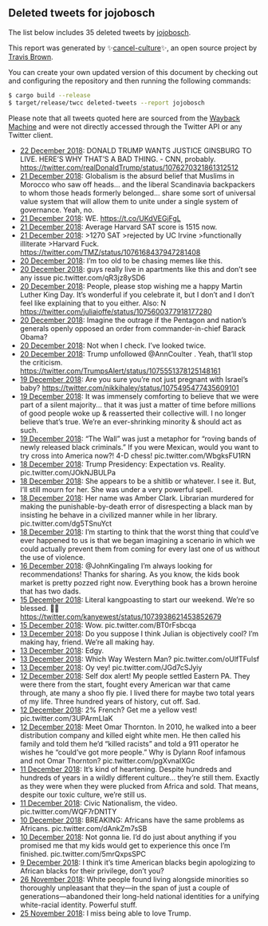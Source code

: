 ## Deleted tweets for jojobosch

The list below includes 35 deleted tweets by
[jojobosch](https://twitter.com/jojobosch).



This report was generated by ✨[cancel-culture](https://github.com/travisbrown/cancel-culture)✨,
an open source project by [Travis Brown](https://twitter.com/travisbrown).

You can create your own updated version of this document by checking out and configuring the
repository and then running the following commands:

```bash
$ cargo build --release
$ target/release/twcc deleted-tweets --report jojobosch
```

Please note that all tweets quoted here are sourced from the
[Wayback Machine](https://web.archive.org) and were not directly accessed through the Twitter API or
any Twitter client.

* [22 December 2018](https://web.archive.org/web/20181222045135/https://twitter.com/jojobosch/status/1076279344820088832): DONALD TRUMP WANTS JUSTICE GINSBURG TO LIVE. HERE’S WHY THAT’S A BAD THING. - CNN, probably. https://twitter.com/realDonaldTrump/status/1076270321861312512 <!--1076279344820088832-->
* [21 December 2018](https://web.archive.org/web/20181221212422/https://twitter.com/jojobosch/status/1076212595630268417): Globalism is the absurd belief that Muslims in Morocco who saw off heads... and the liberal Scandinavia backpackers to whom those heads formerly belonged... share some sort of universal value system that will allow them to unite under a single system of governance.   Yeah, no. <!--1076212595630268417-->
* [21 December 2018](https://web.archive.org/web/20181221182259/https://twitter.com/jojobosch/status/1076181252217204736): WE. https://t.co/UKdVEGjFgL <!--1076181252217204736-->
* [21 December 2018](https://web.archive.org/web/20181221182139/https://twitter.com/jojobosch/status/1076170108555407360): Average Harvard SAT score is 1515 now. <!--1076170441188917248-->
* [21 December 2018](https://web.archive.org/web/20181221182139/https://twitter.com/jojobosch/status/1076170108555407360): >1270 SAT >rejected by UC Irvine >functionally illiterate >Harvard  Fuck. https://twitter.com/TMZ/status/1076168437947281408 <!--1076170108555407360-->
* [20 December 2018](https://web.archive.org/web/20181220151911/https://twitter.com/jojobosch/status/1075762116055965697): I’m too old to be chasing memes like this. <!--1075763231828951042-->
* [20 December 2018](https://web.archive.org/web/20181220151911/https://twitter.com/jojobosch/status/1075762116055965697): guys really live in apartments like this and don’t see any issue pic.twitter.com/qR3jz8ySD6 <!--1075762116055965697-->
* [20 December 2018](https://web.archive.org/web/20181220151905/https://twitter.com/jojobosch/status/1075749028690825217): People, please stop wishing me a happy Martin Luther King Day. It’s wonderful if you celebrate it, but I don’t and I don’t feel like explaining that to you either.   Also: N https://twitter.com/juliaioffe/status/1075600377918177280 <!--1075749028690825217-->
* [20 December 2018](https://web.archive.org/web/20181220030127/https://twitter.com/jojobosch/status/1075577520504885248): Imagine the outrage if the Pentagon and nation’s generals openly opposed an order from commander-in-chief Barack Obama? <!--1075577520504885248-->
* [20 December 2018](https://web.archive.org/web/20181220194430/https://twitter.com/jojobosch/status/1075559645589180416): Not when I check. I’ve looked twice. <!--1075561721597710338-->
* [20 December 2018](https://web.archive.org/web/20181220194430/https://twitter.com/jojobosch/status/1075559645589180416): Trump unfollowed  @AnnCoulter . Yeah, that’ll stop the criticism. https://twitter.com/TrumpsAlert/status/1075551378125148161 <!--1075559645589180416-->
* [19 December 2018](https://web.archive.org/web/20181219220514/https://twitter.com/jojobosch/status/1075501311536324608): Are you sure you’re not just pregnant with Israel’s baby? https://twitter.com/nikkihaley/status/1075495477435609101 <!--1075501311536324608-->
* [19 December 2018](https://web.archive.org/web/20181219220554/https://twitter.com/jojobosch/status/1075433115626151939): It was immensely comforting to believe that we were part of a silent majority... that it was just a matter of time before millions of good people woke up & reasserted their collective will.   I no longer believe that’s true.  We’re an ever-shrinking minority & should act as such. <!--1075433115626151939-->
* [19 December 2018](https://web.archive.org/web/20181219105553/https://twitter.com/jojobosch/status/1075231844516401152): “The Wall” was just a metaphor for “roving bands of newly released black criminals.” If you were Mexican, would you want to try cross into America now?! 4-D chess! pic.twitter.com/WbgksFU1RN <!--1075231844516401152-->
* [18 December 2018](https://web.archive.org/web/20181219220437/https://twitter.com/jojobosch/status/1075142581493923840): Trump Presidency: Expectation vs. Reality. pic.twitter.com/JOkNJBULPa <!--1075142581493923840-->
* [18 December 2018](https://web.archive.org/web/20181219220607/https://twitter.com/jojobosch/status/1075055180733923328): She appears to be a shitlib or whatever. I see it. But, I’ll still mourn for her. She was under a very powerful spell. <!--1075058071049789442-->
* [18 December 2018](https://web.archive.org/web/20181219220607/https://twitter.com/jojobosch/status/1075055180733923328): Her name was Amber Clark. Librarian murdered for making the punishable-by-death error of disrespecting a black man by insisting he behave in a civilized manner while in her library. pic.twitter.com/dg5TSnuYct <!--1075055180733923328-->
* [18 December 2018](https://web.archive.org/web/20181218042204/https://twitter.com/jojobosch/status/1074861050380632064): I’m starting to think that the worst thing that could’ve ever happened to us is that we began imagining a scenario in which we could actually prevent them from coming for every last one of us without the use of violence. <!--1074861050380632064-->
* [16 December 2018](https://web.archive.org/web/20181216144232/https://twitter.com/jojobosch/status/1074313834800799749): @JohnKingaling I’m always looking for recommendations! Thanks for sharing. As you know, the kids book market is pretty pozzed right now. Everything book has a brown heroine that has two dads. <!--1074313834800799749-->
* [15 December 2018](https://web.archive.org/web/20181215161057/https://twitter.com/jojobosch/status/1073941639712989184): Literal kangpoasting to start our weekend. We’re so blessed. 🙌🏻 https://twitter.com/kanyewest/status/1073938621453852679 <!--1073941639712989184-->
* [15 December 2018](https://web.archive.org/web/20181215042338/https://twitter.com/jojobosch/status/1073795482634338305): Wow. pic.twitter.com/BT0rFsbcqa <!--1073795482634338305-->
* [13 December 2018](https://web.archive.org/web/20181214140327/https://twitter.com/jojobosch/status/1073314996531150849): Do you suppose I think Julian is objectively cool? I’m making hay, friend. We’re all making hay. <!--1073316526067982337-->
* [13 December 2018](https://web.archive.org/web/20181214140327/https://twitter.com/jojobosch/status/1073314996531150849): Edgy. <!--1073316019647725569-->
* [13 December 2018](https://web.archive.org/web/20181214140327/https://twitter.com/jojobosch/status/1073314996531150849): Which Way Western Man? pic.twitter.com/oUlfTFuIsf <!--1073314996531150849-->
* [13 December 2018](https://web.archive.org/web/20181213202914/https://twitter.com/jojobosch/status/1073303920980750336): Oy vey! pic.twitter.com/JGd7cSJyiy <!--1073303920980750336-->
* [12 December 2018](https://web.archive.org/web/20181212212735/https://twitter.com/jojobosch/status/1072966217512689664): Self dox alert! My people settled Eastern PA. They were there from the start, fought every American war that came through, ate many a shoo fly pie.   I lived there for maybe two total years of my life. Three hundred years of history, cut off.   Sad. <!--1072966217512689664-->
* [12 December 2018](https://web.archive.org/web/20181212163032/https://twitter.com/jojobosch/status/1072884742209576960): 2% French? Get me a yellow vest! pic.twitter.com/3UPArmLlaK <!--1072884742209576960-->
* [12 December 2018](https://web.archive.org/web/20181212044153/https://twitter.com/jojobosch/status/1072695496081326080): Meet Omar Thornton. In 2010, he walked into a beer distribution company and killed eight white men.  He then called his family and told them he’d “killed racists” and told a 911 operator he wishes he “could’ve got more people.”  Why is Dylann Roof infamous and not Omar Thornton? pic.twitter.com/pgXvnaIXGc <!--1072695496081326080-->
* [11 December 2018](https://web.archive.org/web/20181211191503/https://twitter.com/jojobosch/status/1072539891387514882): It’s kind of heartening.  Despite hundreds and hundreds of years in a wildly different culture... they’re still them. Exactly as they were when they were plucked from Africa and sold.   That means, despite our toxic culture, we’re still us. <!--1072563369213865984-->
* [11 December 2018](https://web.archive.org/web/20181211191503/https://twitter.com/jojobosch/status/1072539891387514882): Civic Nationalism, the video. pic.twitter.com/WQF7rDN1TY <!--1072539891387514882-->
* [10 December 2018](https://web.archive.org/web/20181210235945/https://twitter.com/jojobosch/status/1072234954267000837): BREAKING: Africans have the same problems as Africans. pic.twitter.com/dAnkZm7sSB <!--1072234954267000837-->
* [10 December 2018](https://web.archive.org/web/20181211022932/https://twitter.com/jojobosch/status/1072200328899149824): Not gonna lie. I’d do just about anything if you promised me that my kids would get to experience this once I’m finished. pic.twitter.com/5mrQxpsSPC <!--1072200328899149824-->
* [ 9 December 2018](https://web.archive.org/web/20181211013810/https://twitter.com/jojobosch/status/1071877232547762176): I think it’s time American blacks begin apologizing to African blacks for their privilege, don’t you? <!--1071877232547762176-->
* [26 November 2018](https://web.archive.org/web/20181126172320/https://twitter.com/jojobosch/status/1067106544142221315): White people found living alongside minorities so thoroughly unpleasant that they—in the span of just a couple of generations—abandoned their long-held national identities for a unifying white-racial identity.   Powerful stuff. <!--1067106544142221315-->
* [25 November 2018](https://web.archive.org/web/20181126012619/https://twitter.com/jojobosch/status/1066707290298990594?lang=en-gb): I miss being able to love Trump. <!--1066707290298990594-->

